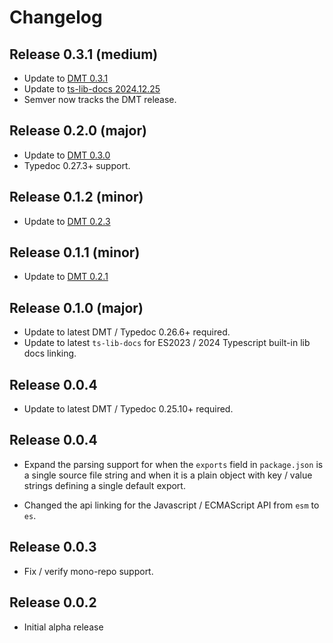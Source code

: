 # Changelog
## Release 0.3.1 (medium)
- Update to [DMT 0.3.1](https://github.com/typhonjs-typedoc/typedoc-theme-dmt/releases)
- Update to [ts-lib-docs 2024.12.25](https://github.com/typhonjs-typedoc/ts-lib-docs/releases)
- Semver now tracks the DMT release.

## Release 0.2.0 (major)
- Update to [DMT 0.3.0](https://github.com/typhonjs-typedoc/typedoc-theme-dmt/releases)
- Typedoc 0.27.3+ support.

## Release 0.1.2 (minor)
- Update to [DMT 0.2.3](https://github.com/typhonjs-typedoc/typedoc-theme-dmt/releases)

## Release 0.1.1 (minor)
- Update to [DMT 0.2.1](https://github.com/typhonjs-typedoc/typedoc-theme-dmt/releases)

## Release 0.1.0 (major)
- Update to latest DMT / Typedoc 0.26.6+ required.
- Update to latest `ts-lib-docs` for ES2023 / 2024 Typescript built-in lib docs linking.

## Release 0.0.4
- Update to latest DMT / Typedoc 0.25.10+ required.

## Release 0.0.4
- Expand the parsing support for when the `exports` field in `package.json` is a single source file string and when it
is a plain object with key / value strings defining a single default export.

- Changed the api linking for the Javascript / ECMAScript API from `esm` to `es`.

## Release 0.0.3
- Fix / verify mono-repo support.

## Release 0.0.2
- Initial alpha release
